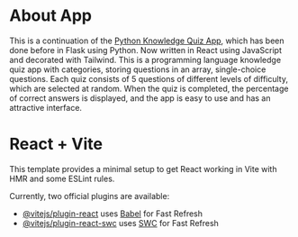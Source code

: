 # About App

This is a continuation of the [Python Knowledge Quiz App](https://github.com/SebastianSloma/Quiz-app), which has been done before in Flask using Python. Now written in React using JavaScript and decorated with Tailwind. This is a programming language knowledge quiz app with categories, storing questions in an array, single-choice questions. Each quiz consists of 5 questions of different levels of difficulty, which are selected at random. When the quiz is completed, the percentage of correct answers is displayed, and the app is easy to use and has an attractive interface.



# React + Vite

This template provides a minimal setup to get React working in Vite with HMR and some ESLint rules.

Currently, two official plugins are available:

- [@vitejs/plugin-react](https://github.com/vitejs/vite-plugin-react/blob/main/packages/plugin-react/README.md) uses [Babel](https://babeljs.io/) for Fast Refresh
- [@vitejs/plugin-react-swc](https://github.com/vitejs/vite-plugin-react-swc) uses [SWC](https://swc.rs/) for Fast Refresh
